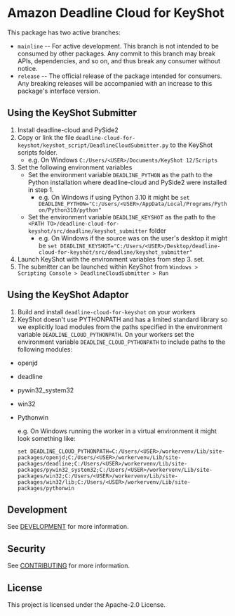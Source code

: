 # Amazon Deadline Cloud for KeyShot

This package has two active branches:

- `mainline` -- For active development. This branch is not intended to be consumed by other packages. Any commit to this branch may break APIs, dependencies, and so on, and thus break any consumer without notice.
- `release` -- The official release of the package intended for consumers. Any breaking releases will be accompanied with an increase to this package's interface version.

## Using the KeyShot Submitter

1. Install deadline-cloud and PySide2
2. Copy or link the file `deadline-cloud-for-keyshot/keyshot_script/DeadlineCloudSubmitter.py` to the KeyShot scripts folder.
    - e.g. On Windows `C:/Users/<USER>/Documents/KeyShot 12/Scripts`
3. Set the following environment variables
    - Set the environment variable `DEADLINE_PYTHON` as the path to the Python installation where deadline-cloud and PySide2 were installed in step 1.
      - e.g. On Windows if using Python 3.10 it might be `set DEADLINE_PYTHON="C:/Users/<USER>/AppData/Local/Programs/Python/Python310/python"`
    - Set the environment variable `DEADLINE_KEYSHOT` as the path to the `<PATH TO>/deadline-cloud-for-keyshot/src/deadline/keyshot_submitter` folder
      - e.g. On Windows if the source was on the user's desktop it might be  `set DEADLINE_KEYSHOT="C:/Users/<USER>/Desktop/deadline-cloud-for-keyshot/src/deadline/keyshot_submitter"`
4. Launch KeyShot with the environment variables from step 3. set.
5. The submitter can be launched within KeyShot from `Windows > Scripting Console > DeadlineCloudSubmitter > Run`

## Using the KeyShot Adaptor

1. Build and install `deadline-cloud-for-keyshot` on your workers
2. KeyShot doesn't use PYTHONPATH and has a limited standard library so we explicitly load modules from the paths specified in the environment variable `DEADLINE_CLOUD_PYTHONPATH`. On your workers set the environment variable `DEADLINE_CLOUD_PYTHONPATH` to include paths to the following modules:
  - openjd
  - deadline
  - pywin32_system32
  - win32
  - Pythonwin

    e.g. On Windows running the worker in a virtual environment it might look something like:
    ```
    set DEADLINE_CLOUD_PYTHONPATH=C:/Users/<USER>/workervenv/Lib/site-packages/openjd;C:/Users/<USER>/workervenv/Lib/site-packages/deadline;C:/Users/<USER>/workervenv/Lib/site-packages/pywin32_system32;C:/Users/<USER>/workervenv/Lib/site-packages/win32;C:/Users/<USER>/workervenv/Lib/site-packages/win32/lib;C:/Users/<USER>/workervenv/Lib/site-packages/pythonwin
    ```

## Development

See [DEVELOPMENT](DEVELOPMENT.md) for more information.

## Security

See [CONTRIBUTING](CONTRIBUTING.md#security-issue-notifications) for more information.

## License

This project is licensed under the Apache-2.0 License.
